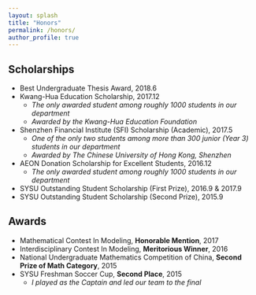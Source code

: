 ```yaml
---
layout: splash
title: "Honors"
permalink: /honors/
author_profile: true
---
```


## Scholarships

<!--A plotting referring to the prizes that I have been awarded each year. <br/>
<img src='/images/scholarship.JPG'>
-->
* Best Undergraduate Thesis Award, <!--**Prize: 500 RMB**--> 2018.6
* Kwang-Hua Education Scholarship, <!--**Prize: 3000 RMB**--> 2017.12
  * _The only awarded student among roughly 1000 students in our department_
  * _Awarded by the Kwang-Hua Education Foundation_
* Shenzhen Financial Institute (SFI) Scholarship (Academic), <!--**Prize: 10000 RMB**--> 2017.5
  * _One of the only two students among more than 300 junior (Year 3) students in our department_
  * _Awarded by The Chinese University of Hong Kong, Shenzhen_
* AEON Donation Scholarship for Excellent Students, <!--**Prize: 5000 RMB**--> 2016.12
  * _The only awarded student among roughly 1000 students in our department_
* SYSU Outstanding Student Scholarship (First Prize), <!--**Prize: 2000 RMB + 4000 RMB**--> 2016.9 & 2017.9
* SYSU Outstanding Student Scholarship (Second Prize), <!--**Prize: 1500 RMB**--> 2015.9


## Awards

* Mathematical Contest In Modeling, **Honorable Mention**, 2017
* Interdisciplinary Contest In Modeling, **Meritorious Winner**, 2016
* National Undergraduate Mathematics Competition of China, **Second Prize of Math Category**, 2015
* SYSU Freshman Soccer Cup, **Second Place**, 2015
  * _I played as the Captain and led our team to the final_

